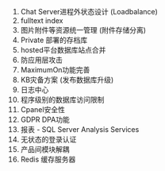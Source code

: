 
1. Chat Server进程外状态设计 (Loadbalance)
2. fulltext index
3. 图片附件等资源统一管理 (附件存储分离)
4. Private 部署的存档库
5. hosted平台数据库站点合并
6. 防应用层攻击
7. MaximumOn功能完善
8. KB灾备方案 (发布数据库升级)
9. 日志中心
10. 程序级别的数据库访问限制
11. Cpanel安全性
12. GDPR DPA功能
13. 报表 - SQL Server Analysis Services
14. 无状态的登录认证
15. 产品间模块解耦
16. Redis 缓存服务器